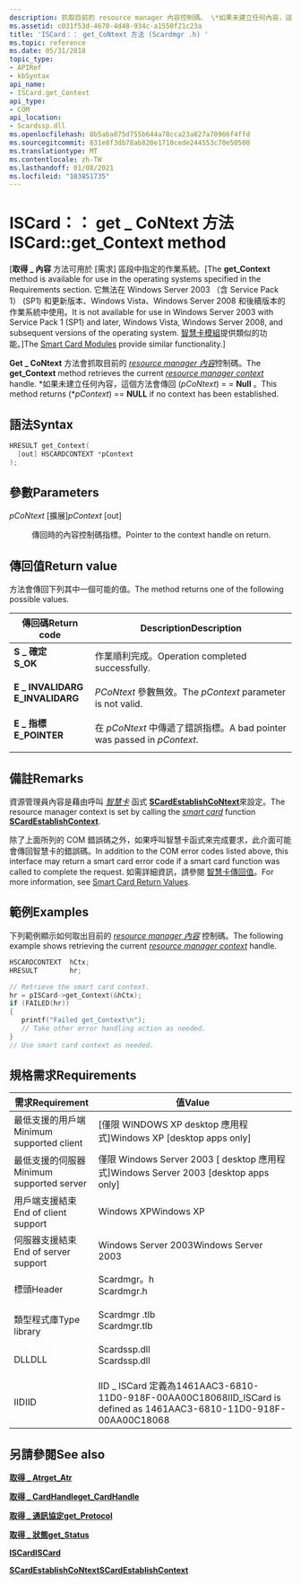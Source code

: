 ```yaml
---
description: 抓取目前的 resource manager 內容控制碼。 \*如果未建立任何內容，這個方法會傳回 (pCoNtext) = = Null。
ms.assetid: c031f53d-4670-4d48-934c-a1550f21c23a
title: 'ISCard：： get_CoNtext 方法 (Scardmgr .h) '
ms.topic: reference
ms.date: 05/31/2018
topic_type:
- APIRef
- kbSyntax
api_name:
- ISCard.get_Context
api_type:
- COM
api_location:
- Scardssp.dll
ms.openlocfilehash: 8b5aba075d755b644a78cca23a827a70966f4ffd
ms.sourcegitcommit: 831e8f3db78ab820e1710cede244553c70e50500
ms.translationtype: MT
ms.contentlocale: zh-TW
ms.lasthandoff: 01/08/2021
ms.locfileid: "103851735"
---
```

# <a name="iscardget_context-method"></a><span data-ttu-id="359b4-104">ISCard：： get \_ CoNtext 方法</span><span class="sxs-lookup"><span data-stu-id="359b4-104">ISCard::get\_Context method</span></span>

<span data-ttu-id="359b4-105">\[**取得 \_ 內容** 方法可用於 [需求] 區段中指定的作業系統。</span><span class="sxs-lookup"><span data-stu-id="359b4-105">\[The **get\_Context** method is available for use in the operating systems specified in the Requirements section.</span></span> <span data-ttu-id="359b4-106">它無法在 Windows Server 2003 （含 Service Pack 1） (SP1) 和更新版本、Windows Vista、Windows Server 2008 和後續版本的作業系統中使用。</span><span class="sxs-lookup"><span data-stu-id="359b4-106">It is not available for use in Windows Server 2003 with Service Pack 1 (SP1) and later, Windows Vista, Windows Server 2008, and subsequent versions of the operating system.</span></span> <span data-ttu-id="359b4-107">[智慧卡模組](/previous-versions/windows/desktop/secsmart/smart-card-modules)提供類似的功能。\]</span><span class="sxs-lookup"><span data-stu-id="359b4-107">The [Smart Card Modules](/previous-versions/windows/desktop/secsmart/smart-card-modules) provide similar functionality.\]</span></span>

<span data-ttu-id="359b4-108">**Get \_ CoNtext** 方法會抓取目前的 [*resource manager 內容*](../secgloss/r-gly.md)控制碼。</span><span class="sxs-lookup"><span data-stu-id="359b4-108">The **get\_Context** method retrieves the current [*resource manager context*](../secgloss/r-gly.md) handle.</span></span> <span data-ttu-id="359b4-109">\*如果未建立任何內容，這個方法會傳回 (*pCoNtext*) = = **Null** 。</span><span class="sxs-lookup"><span data-stu-id="359b4-109">This method returns (\**pContext*) == **NULL** if no context has been established.</span></span>

## <a name="syntax"></a><span data-ttu-id="359b4-110">語法</span><span class="sxs-lookup"><span data-stu-id="359b4-110">Syntax</span></span>


```C++
HRESULT get_Context(
  [out] HSCARDCONTEXT *pContext
);
```



## <a name="parameters"></a><span data-ttu-id="359b4-111">參數</span><span class="sxs-lookup"><span data-stu-id="359b4-111">Parameters</span></span>

<dl> <dt>

<span data-ttu-id="359b4-112">*pCoNtext* \[擴展\]</span><span class="sxs-lookup"><span data-stu-id="359b4-112">*pContext* \[out\]</span></span>
</dt> <dd>

<span data-ttu-id="359b4-113">傳回時的內容控制碼指標。</span><span class="sxs-lookup"><span data-stu-id="359b4-113">Pointer to the context handle on return.</span></span>

</dd> </dl>

## <a name="return-value"></a><span data-ttu-id="359b4-114">傳回值</span><span class="sxs-lookup"><span data-stu-id="359b4-114">Return value</span></span>

<span data-ttu-id="359b4-115">方法會傳回下列其中一個可能的值。</span><span class="sxs-lookup"><span data-stu-id="359b4-115">The method returns one of the following possible values.</span></span>



| <span data-ttu-id="359b4-116">傳回碼</span><span class="sxs-lookup"><span data-stu-id="359b4-116">Return code</span></span>                                                                                  | <span data-ttu-id="359b4-117">Description</span><span class="sxs-lookup"><span data-stu-id="359b4-117">Description</span></span>                                        |
|----------------------------------------------------------------------------------------------|----------------------------------------------------|
| <dl> <span data-ttu-id="359b4-118"><dt>**S \_ 確定**</dt></span><span class="sxs-lookup"><span data-stu-id="359b4-118"><dt>**S\_OK**</dt></span></span> </dl>         | <span data-ttu-id="359b4-119">作業順利完成。</span><span class="sxs-lookup"><span data-stu-id="359b4-119">Operation completed successfully.</span></span><br/>       |
| <dl> <span data-ttu-id="359b4-120"><dt>**E \_ INVALIDARG**</dt></span><span class="sxs-lookup"><span data-stu-id="359b4-120"><dt>**E\_INVALIDARG**</dt></span></span> </dl> | <span data-ttu-id="359b4-121">*PCoNtext* 參數無效。</span><span class="sxs-lookup"><span data-stu-id="359b4-121">The *pContext* parameter is not valid.</span></span><br/>  |
| <dl> <span data-ttu-id="359b4-122"><dt>**E \_ 指標**</dt></span><span class="sxs-lookup"><span data-stu-id="359b4-122"><dt>**E\_POINTER**</dt></span></span> </dl>    | <span data-ttu-id="359b4-123">在 *pCoNtext* 中傳遞了錯誤指標。</span><span class="sxs-lookup"><span data-stu-id="359b4-123">A bad pointer was passed in *pContext*.</span></span><br/> |



 

## <a name="remarks"></a><span data-ttu-id="359b4-124">備註</span><span class="sxs-lookup"><span data-stu-id="359b4-124">Remarks</span></span>

<span data-ttu-id="359b4-125">資源管理員內容是藉由呼叫 [*智慧卡*](../secgloss/s-gly.md) 函式 [**SCardEstablishCoNtext**](/windows/desktop/api/Winscard/nf-winscard-scardestablishcontext)來設定。</span><span class="sxs-lookup"><span data-stu-id="359b4-125">The resource manager context is set by calling the [*smart card*](../secgloss/s-gly.md) function [**SCardEstablishContext**](/windows/desktop/api/Winscard/nf-winscard-scardestablishcontext).</span></span>

<span data-ttu-id="359b4-126">除了上面所列的 COM 錯誤碼之外，如果呼叫智慧卡函式來完成要求，此介面可能會傳回智慧卡的錯誤碼。</span><span class="sxs-lookup"><span data-stu-id="359b4-126">In addition to the COM error codes listed above, this interface may return a smart card error code if a smart card function was called to complete the request.</span></span> <span data-ttu-id="359b4-127">如需詳細資訊，請參閱 [智慧卡傳回值](authentication-return-values.md)。</span><span class="sxs-lookup"><span data-stu-id="359b4-127">For more information, see [Smart Card Return Values](authentication-return-values.md).</span></span>

## <a name="examples"></a><span data-ttu-id="359b4-128">範例</span><span class="sxs-lookup"><span data-stu-id="359b4-128">Examples</span></span>

<span data-ttu-id="359b4-129">下列範例顯示如何取出目前的 [*resource manager 內容*](../secgloss/r-gly.md) 控制碼。</span><span class="sxs-lookup"><span data-stu-id="359b4-129">The following example shows retrieving the current [*resource manager context*](../secgloss/r-gly.md) handle.</span></span>


```C++
HSCARDCONTEXT  hCtx;
HRESULT        hr;

// Retrieve the smart card context.
hr = pISCard->get_Context(&hCtx);
if (FAILED(hr))
{
   printf("Failed get_Context\n");
   // Take other error handling action as needed.
}
// Use smart card context as needed.
```



## <a name="requirements"></a><span data-ttu-id="359b4-130">規格需求</span><span class="sxs-lookup"><span data-stu-id="359b4-130">Requirements</span></span>



| <span data-ttu-id="359b4-131">需求</span><span class="sxs-lookup"><span data-stu-id="359b4-131">Requirement</span></span> | <span data-ttu-id="359b4-132">值</span><span class="sxs-lookup"><span data-stu-id="359b4-132">Value</span></span> |
|-------------------------------------|-----------------------------------------------------------------------------------------|
| <span data-ttu-id="359b4-133">最低支援的用戶端</span><span class="sxs-lookup"><span data-stu-id="359b4-133">Minimum supported client</span></span><br/> | <span data-ttu-id="359b4-134">\[僅限 WINDOWS XP desktop 應用程式\]</span><span class="sxs-lookup"><span data-stu-id="359b4-134">Windows XP \[desktop apps only\]</span></span><br/>                                             |
| <span data-ttu-id="359b4-135">最低支援的伺服器</span><span class="sxs-lookup"><span data-stu-id="359b4-135">Minimum supported server</span></span><br/> | <span data-ttu-id="359b4-136">僅限 Windows Server 2003 \[ desktop 應用程式\]</span><span class="sxs-lookup"><span data-stu-id="359b4-136">Windows Server 2003 \[desktop apps only\]</span></span><br/>                                    |
| <span data-ttu-id="359b4-137">用戶端支援結束</span><span class="sxs-lookup"><span data-stu-id="359b4-137">End of client support</span></span><br/>    | <span data-ttu-id="359b4-138">Windows XP</span><span class="sxs-lookup"><span data-stu-id="359b4-138">Windows XP</span></span><br/>                                                                   |
| <span data-ttu-id="359b4-139">伺服器支援結束</span><span class="sxs-lookup"><span data-stu-id="359b4-139">End of server support</span></span><br/>    | <span data-ttu-id="359b4-140">Windows Server 2003</span><span class="sxs-lookup"><span data-stu-id="359b4-140">Windows Server 2003</span></span><br/>                                                          |
| <span data-ttu-id="359b4-141">標頭</span><span class="sxs-lookup"><span data-stu-id="359b4-141">Header</span></span><br/>                   | <dl> <span data-ttu-id="359b4-142"><dt>Scardmgr。h</dt></span><span class="sxs-lookup"><span data-stu-id="359b4-142"><dt>Scardmgr.h</dt></span></span> </dl>   |
| <span data-ttu-id="359b4-143">類型程式庫</span><span class="sxs-lookup"><span data-stu-id="359b4-143">Type library</span></span><br/>             | <dl> <span data-ttu-id="359b4-144"><dt>Scardmgr .tlb</dt></span><span class="sxs-lookup"><span data-stu-id="359b4-144"><dt>Scardmgr.tlb</dt></span></span> </dl> |
| <span data-ttu-id="359b4-145">DLL</span><span class="sxs-lookup"><span data-stu-id="359b4-145">DLL</span></span><br/>                      | <dl> <span data-ttu-id="359b4-146"><dt>Scardssp.dll</dt></span><span class="sxs-lookup"><span data-stu-id="359b4-146"><dt>Scardssp.dll</dt></span></span> </dl> |
| <span data-ttu-id="359b4-147">IID</span><span class="sxs-lookup"><span data-stu-id="359b4-147">IID</span></span><br/>                      | <span data-ttu-id="359b4-148">IID \_ ISCard 定義為1461AAC3-6810-11D0-918F-00AA00C18068</span><span class="sxs-lookup"><span data-stu-id="359b4-148">IID\_ISCard is defined as 1461AAC3-6810-11D0-918F-00AA00C18068</span></span><br/>               |



## <a name="see-also"></a><span data-ttu-id="359b4-149">另請參閱</span><span class="sxs-lookup"><span data-stu-id="359b4-149">See also</span></span>

<dl> <dt>

[<span data-ttu-id="359b4-150">**取得 \_ Atr**</span><span class="sxs-lookup"><span data-stu-id="359b4-150">**get\_Atr**</span></span>](iscard-get-atr.md)
</dt> <dt>

[<span data-ttu-id="359b4-151">**取得 \_ CardHandle**</span><span class="sxs-lookup"><span data-stu-id="359b4-151">**get\_CardHandle**</span></span>](iscard-get-cardhandle.md)
</dt> <dt>

[<span data-ttu-id="359b4-152">**取得 \_ 通訊協定**</span><span class="sxs-lookup"><span data-stu-id="359b4-152">**get\_Protocol**</span></span>](iscard-get-protocol.md)
</dt> <dt>

[<span data-ttu-id="359b4-153">**取得 \_ 狀態**</span><span class="sxs-lookup"><span data-stu-id="359b4-153">**get\_Status**</span></span>](iscard-get-status.md)
</dt> <dt>

[<span data-ttu-id="359b4-154">**ISCard**</span><span class="sxs-lookup"><span data-stu-id="359b4-154">**ISCard**</span></span>](iscard.md)
</dt> <dt>

[<span data-ttu-id="359b4-155">**SCardEstablishCoNtext**</span><span class="sxs-lookup"><span data-stu-id="359b4-155">**SCardEstablishContext**</span></span>](/windows/desktop/api/Winscard/nf-winscard-scardestablishcontext)
</dt> </dl>

 

 
